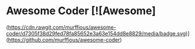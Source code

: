 # Awesome Coder [![Awesome]
(https://cdn.rawgit.com/murffious/awesome-coder/d7305f38d29fed78fa85652e3a63e154dd8e8829/media/badge.svg)](https://github.com/murffious/awesome-coder)
